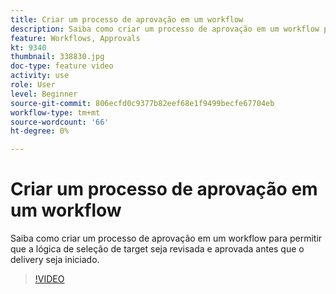 ```yaml
---
title: Criar um processo de aprovação em um workflow
description: Saiba como criar um processo de aprovação em um workflow para permitir que a lógica de seleção de target seja revisada e aprovada antes que o delivery seja iniciado.
feature: Workflows, Approvals
kt: 9340
thumbnail: 338830.jpg
doc-type: feature video
activity: use
role: User
level: Beginner
source-git-commit: 806ecfd0c9377b82eef68e1f9499becfe67704eb
workflow-type: tm+mt
source-wordcount: '66'
ht-degree: 0%

---
```



# Criar um processo de aprovação em um workflow

Saiba como criar um processo de aprovação em um workflow para permitir que a lógica de seleção de target seja revisada e aprovada antes que o delivery seja iniciado.

>[!VIDEO](https://video.tv.adobe.com/v/338830?quality=12)
